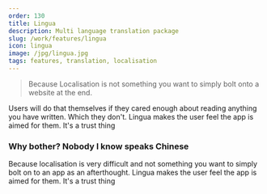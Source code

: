 ```yaml
---
order: 130
title: Lingua
description: Multi language translation package
slug: /work/features/lingua
icon: lingua
image: /jpg/lingua.jpg
tags: features, translation, localisation
---
```


> Because Localisation is not something you want to simply bolt onto a website at the end.

Users will do that themselves if they cared enough about reading anything you have written. Which they don't. Lingua makes the user feel the app is aimed for them. It's a trust thing

### Why bother? Nobody I know speaks Chinese

Because localisation is very difficult and not something you want to simply bolt
on to an app as an afterthought. Lingua makes the user feel the app is aimed for them. It's a trust thing

